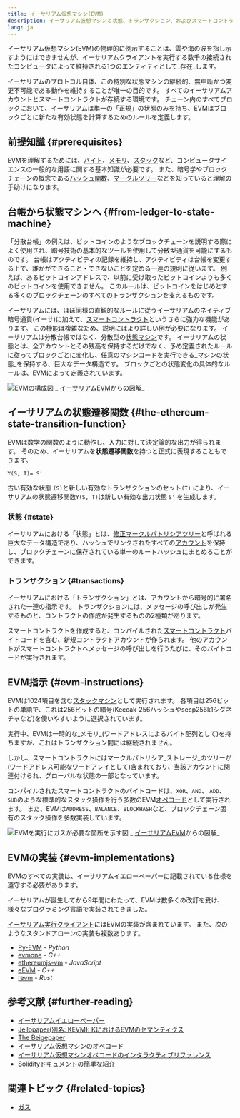 ```yaml
---
title: イーサリアム仮想マシン(EVM)
description: イーサリアム仮想マシンと状態、トランザクション、およびスマートコントラクトの関係性の説明
lang: ja
---
```


イーサリアム仮想マシン(EVM)の物理的に例示することは、雲や海の波を指し示すようにはできませんが、イーサリアムクライアントを実行する数千の接続されたコンピュータによって維持される1つのエンティティとして_存在_します。

イーサリアムのプロトコル自体、この特別な状態マシンの継続的、無中断かつ変更不可能である動作を維持することが唯一の目的です。 すべてのイーサリアムアカウントとスマートコントラクトが存続する環境です。 チェーン内のすべてブロックにおいて、イーサリアムは単一の「正規」の状態のみを持ち、EVMはブロックごとに新たな有効状態を計算するためのルールを定義します。

## 前提知識 {#prerequisites}

EVMを理解するためには、[バイト](https://wikipedia.org/wiki/Byte)、[メモリ](https://wikipedia.org/wiki/Computer_memory)、[スタック](https://wikipedia.org/wiki/Stack_(abstract_data_type))など、コンピュータサイエンスの一般的な用語に関する基本知識が必要です。 また、暗号学やブロックチェーンの概念である[ハッシュ関数](https://wikipedia.org/wiki/Cryptographic_hash_function)、[マークルツリー](https://wikipedia.org/wiki/Merkle_tree)などを知っていると理解の手助けになります。

## 台帳から状態マシンへ {#from-ledger-to-state-machine}

「分散台帳」の例えは、ビットコインのようなブロックチェーンを説明する際によく使用され、暗号技術の基本的なツールを使用して分散型通貨を可能にするものです。 台帳はアクティビティの記録を維持し、アクティビティは台帳を変更する上で、誰かができること・できないことを定める一連の規則に従います。 例えば、あるビットコインアドレスで、以前に受け取ったビットコインよりも多くのビットコインを使用できません。 このルールは、ビットコインをはじめとする多くのブロックチェーンのすべてのトランザクションを支えるものです。

イーサリアムには、ほぼ同様の直観的なルールに従うイーサリアムのネイティブ暗号通貨(イーサ)に加えて、[スマートコントラクト](/developers/docs/smart-contracts/)というさらに強力な機能があります。 この機能は複雑なため、説明にはより詳しい例が必要になります。 イーサリアムは分散台帳ではなく、分散型の[状態マシン](https://wikipedia.org/wiki/Finite-state_machine)です。 イーサリアムの状態とは、全アカウントとその残高を保持するだけでなく、予め定義されたルールに従ってブロックごとに変化し、任意のマシンコードを実行できる_マシンの状態_を保持する、巨大なデータ構造です。 ブロックごとの状態変化の具体的なルールは、EVMによって定義されています。

![EVMの構成図](./evm.png) _ [イーサリアムEVM](https://takenobu-hs.github.io/downloads/ethereum_evm_illustrated.pdf)からの図解_

## イーサリアムの状態遷移関数 {#the-ethereum-state-transition-function}

EVMは数学の関数のように動作し、入力に対して決定論的な出力が得られます。 そのため、イーサリアムを**状態遷移関数**を持つと正式に表現することもできます。

```
Y(S, T)= S'
```

古い有効な状態 `(S)`と新しい有効なトランザクションのセット`(T)` により、イーサリアムの状態遷移関数`Y(S, T)`は新しい有効な出力状態 `S'` を生成します。

### 状態 {#state}

イーサリアムにおける「状態」とは、[修正マークルパトリシアツリー](/developers/docs/data-structures-and-encoding/patricia-merkle-trie/)と呼ばれる巨大なデータ構造であり、ハッシュでリンクされたすべての[アカウント](/developers/docs/accounts/)を保持し、ブロックチェーンに保存されている単一のルートハッシュにまとめることができます。

### トランザクション {#transactions}

イーサリアムにおける「トランザクション」とは、アカウントから暗号的に署名された一連の指示です。 トランザクションには、メッセージの呼び出しが発生するものと、コントラクトの作成が発生するものの2種類があります。

スマートコントラクトを作成すると、コンパイルされた[スマートコントラクト](/developers/docs/smart-contracts/anatomy/)バイトコードを含む、新規コントラクトアカウントが作られます。 他のアカウントがスマートコントラクトへメッセージの呼び出しを行うたびに、そのバイトコードが実行されます。

## EVM指示 {#evm-instructions}

EVMは1024項目を含む[スタックマシン](https://wikipedia.org/wiki/Stack_machine)として実行されます。 各項目は256ビットの単語で、これは256ビットの暗号(Keccak-256ハッシュやsecp256k1シグネチャなど)を使いやすいように選択されています。

実行中、EVMは一時的な_メモリ_(ワードアドレスによるバイト配列として)を持ちますが、これはトランザクション間には継続されません。

しかし、スマートコントラクトにはマークルパトリシア_ストレージ_のツリーが(ワードアドレス可能なワードアレイとして)含まれており、当該アカウントに関連付けられ、グローバルな状態の一部となっています。

コンパイルされたスマートコントラクトのバイトコードは、`XOR`、`AND`、 `ADD`、 `SUB`のような標準的なスタック操作を行う多数のEVM[オペコード](/developers/docs/evm/opcodes)として実行されます。 また、EVMは`ADDRESS`、`BALANCE`、`BLOCKHASH`など、ブロックチェーン固有のスタック操作を多数実装しています。

![EVMを実行にガスが必要な箇所を示す図](../gas/gas.png) _ [イーサリアムEVM](https://takenobu-hs.github.io/downloads/ethereum_evm_illustrated.pdf)からの図解_

## EVMの実装 {#evm-implementations}

EVMのすべての実装は、イーサリアムイエローペーパーに記載されている仕様を遵守する必要があります。

イーサリアムが誕生してから9年間にわたって、EVMは数多くの改訂を受け、様々なプログラミング言語で実装されてきました。

[イーサリアム実行クライアント](/developers/docs/nodes-and-clients/#execution-clients)にはEVMの実装が含まれています。 また、次のようなスタンドアローンの実装も複数あります。

- [Py-EVM](https://github.com/ethereum/py-evm) - _Python_
- [evmone](https://github.com/ethereum/evmone) - _C++_
- [ethereumjs-vm](https://github.com/ethereumjs/ethereumjs-vm) - _JavaScript_
- [eEVM](https://github.com/microsoft/eevm) - _C++_
- [revm](https://github.com/bluealloy/revm) - _Rust_

## 参考文献 {#further-reading}

- [イーサリアムイエローペーパー](https://ethereum.github.io/yellowpaper/paper.pdf)
- [Jellopaper(別名: KEVM): KにおけるEVMのセマンティクス](https://jellopaper.org/)
- [The Beigepaper](https://github.com/chronaeon/beigepaper)
- [イーサリアム仮想マシンのオペコード](https://www.ethervm.io/)
- [イーサリアム仮想マシンオペコードのインタラクティブリファレンス](https://www.evm.codes/)
- [Solidityドキュメントの簡単な紹介](https://docs.soliditylang.org/en/latest/introduction-to-smart-contracts.html#index-6)

## 関連トピック {#related-topics}

- [ガス](/developers/docs/gas/)
